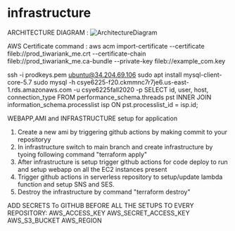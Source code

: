 # infrastructure

ARCHITECTURE DIAGRAM :
![ArchitectureDiagram](https://user-images.githubusercontent.com/69026663/108641722-d2652280-746e-11eb-9af1-5e51f3896457.png)




AWS Certificate command : aws acm import-certificate --certificate fileb://prod_tiwariank_me.crt --certificate-chain fileb://prod_tiwariank_me.ca-bundle --private-key fileb://example_com.key


ssh -i prodkeys.pem ubuntu@34.204.69.106
sudo apt install mysql-client-core-5.7
sudo mysql -h csye6225-f20.ckmmnc7r7je6.us-east-1.rds.amazonaws.com -u csye6225fall2020 -p
SELECT id, user, host, connection_type FROM performance_schema.threads pst INNER JOIN information_schema.processlist isp ON pst.processlist_id = isp.id;




WEBAPP,AMI and INFRASTRUCTURE setup for application

1. Create a new ami by triggering github actions by making commit to your repositoryy
2. In infrastructure switch to main branch and create infrastructure by tyoing following command "terraform apply"
3. After infrastructure is setup trigger github actions for code deploy to run and setup webapp on all the EC2 instances present
4. Trigger github actions in serverless repository to setup/update lambda function and setup SNS and SES.
5. Destroy the infrastructure by command "terraform destroy"



ADD SECRETS To GITHUB BEFORE ALL THE SETUPS TO EVERY REPOSITORY:
AWS_ACCESS_KEY
AWS_SECRET_ACCESS_KEY
AWS_S3_BUCKET
AWS_REGION




